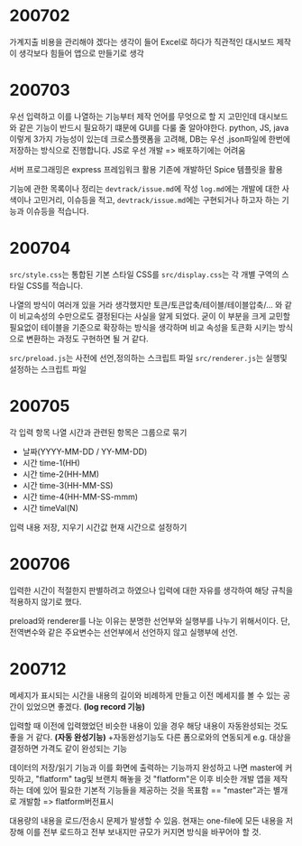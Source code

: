 # 200702
가계지출 비용을 관리해야 겠다는 생각이 들어 Excel로 하다가
직관적인 대시보드 제작이 생각보다 힘들어 앱으로 만들기로 생각

# 200703
우선 입력하고 이를 나열하는 기능부터 제작
언어를 무엇으로 할 지 고민인데 대시보드와 같은 기능이 반드시 필요하기 떄문에 GUI를 다룰 줄 알아야한다.
python, JS, java 이렇게 3가지 가능성이 있는데
크로스플랫폼을 고려해, DB는 우선 .json파일에 한번에 저장하는 방식으로 진행합니다.
JS로 우선 개발 => 배포하기에는 어려움

서버 프로그래밍은 express 프레임워크 활용
기존에 개발하던 Spice 템플릿을 활용

기능에 관한 목록이나 정리는 `devtrack/issue.md`에 작성
`log.md`에는 개발에 대한 사색이나 고민거리, 이슈등을 적고,
`devtrack/issue.md`에는 구현되거나 하고자 하는 기능과 이슈등을 적습니다.

# 200704
`src/style.css`는 통합된 기본 스타일 CSS를
`src/display.css`는 각 개별 구역의 스타일 CSS를 적습니다.

나열의 방식이 여러개 있을 거라 생각했지만
토큰/토큰압축/테이블/테이블압축/... 와 같이 비교속성의 수만으로도 결정된다는 사실을 알게 되었다.
굳이 이 부분을 크게 교민할 필요없이 테이블을 기준으로 확장하는 방식을 생각하며
비교 속성을 토큰화 시키는 방식으로 변환하는 과정도 구현하면 될 거 같다.

`src/preload.js`는 사전에 선언,정의하는 스크립트 파일
`src/renderer.js`는 실행및 설정하는 스크립트 파일

# 200705
각 입력 항목 나열
시간과 관련된 항목은 그룹으로 묶기
- 날짜(YYYY-MM-DD / YY-MM-DD)
- 시간 time-1(HH)
- 시간 time-2(HH-MM)
- 시간 time-3(HH-MM-SS)
- 시간 time-4(HH-MM-SS-mmm)
- 시간 timeVal(N)

입력 내용 저장, 지우기
시간값 현재 시간으로 설정하기

# 200706
입력한 시간이 적절한지 판별하려고 하였으나
입력에 대한 자유를 생각하여 해당 규칙을 적용하지 않기로 했다.

preload와 renderer를 나눈 이유는
분명한 선언부와 실행부를 나누기 위해서이다.
단, 전역변수와 같은 주요변수는 선언부에서 선언하지 않고 실행부에 선언.

# 200712
메세지가 표시되는 시간을 내용의 길이와 비례하게 만들고
이전 메세지를 볼 수 있는 공간이 있었으면 좋겠다.
**(log record 기능)**

입력할 때 이전에 입력했었던 비슷한 내용이 있을 경우
해당 내용이 자동완성되는 것도 좋을 거 같다.
**(자동 완성기능)**
+자동완성기능도 다른 폼으로와의 연동되게
    e.g. 대상을 결정하면 가격도 같이 완성되는 기능

데이터의 저장/읽기 기능과
이를 화면에 출력하는 기능까지 완성하고 나면
master에 커밋하고, "flatform" tag및 브랜치 해놓을 것
"flatform"은 이후 비슷한 개발 앱을 제작하는 데에 있어 필요한 기본적 기능들을 제공하는 것을 목표함
== "master"과는 별개로 개발함 => flatform버전표시

대용량의 내용을 로드/전송시 문제가 발생할 수 있음.
현재는 one-file에 모든 내용을 저장해 이를 전부 로드하고 전부 보내지만
규모가 커지면 방식을 바꾸어야 할 것.